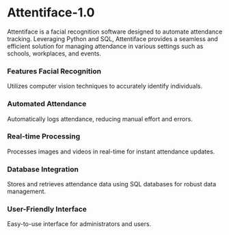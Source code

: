 # Attentiface-1.0
Attentiface is a facial recognition software designed to automate attendance tracking. Leveraging Python and SQL, Attentiface provides a seamless and efficient solution for managing attendance in various settings such as schools, workplaces, and events.

### Features Facial Recognition
Utilizes computer vision techniques to accurately identify individuals.
### Automated Attendance
Automatically logs attendance, reducing manual effort and errors.
### Real-time Processing
Processes images and videos in real-time for instant attendance updates.
### Database Integration
Stores and retrieves attendance data using SQL databases for robust data management.
### User-Friendly Interface
Easy-to-use interface for administrators and users.
